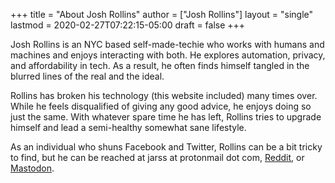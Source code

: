 +++
title = "About Josh Rollins"
author = ["Josh Rollins"]
layout = "single"
lastmod = 2020-02-27T07:22:15-05:00
draft = false
+++

Josh Rollins is an NYC based self-made-techie who works with humans and machines and enjoys interacting with both. He explores automation, privacy, and affordability in tech. As a result, he often finds himself tangled in the blurred lines of the real and the ideal.

Rollins has broken his technology (this website included) many times over. While he feels disqualified of giving any good advice, he enjoys doing so just the same. With whatever spare time he has left, Rollins tries to upgrade himself and lead a semi-healthy somewhat sane lifestyle.

As an individual who shuns Facebook and Twitter, Rollins can be a bit tricky to find, but he can be reached at jarss at protonmail dot com, [Reddit](https://www.reddit.com/user/JR121), or [Mastodon](https://mastodon.technology/web/accounts/115656).
